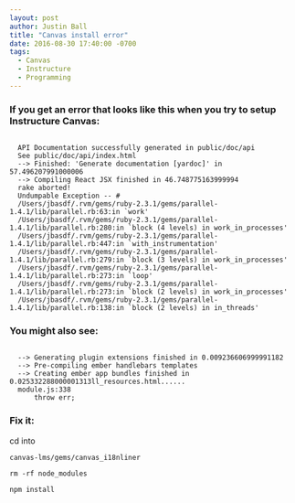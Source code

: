 ```yaml
---
layout: post
author: Justin Ball
title: "Canvas install error"
date: 2016-08-30 17:40:00 -0700
tags:
  - Canvas
  - Instructure
  - Programming
---
```



<h3>If you get an error that looks like this when you try to setup Instructure Canvas:</h3>

<pre><code class="ruby">
  API Documentation successfully generated in public/doc/api
  See public/doc/api/index.html
  --> Finished: 'Generate documentation [yardoc]' in 57.496207991000006
  --> Compiling React JSX finished in 46.748775163999994
  rake aborted!
  Undumpable Exception -- #<EOFError: end of file reached>
  /Users/jbasdf/.rvm/gems/ruby-2.3.1/gems/parallel-1.4.1/lib/parallel.rb:63:in `work'
  /Users/jbasdf/.rvm/gems/ruby-2.3.1/gems/parallel-1.4.1/lib/parallel.rb:280:in `block (4 levels) in work_in_processes'
  /Users/jbasdf/.rvm/gems/ruby-2.3.1/gems/parallel-1.4.1/lib/parallel.rb:447:in `with_instrumentation'
  /Users/jbasdf/.rvm/gems/ruby-2.3.1/gems/parallel-1.4.1/lib/parallel.rb:279:in `block (3 levels) in work_in_processes'
  /Users/jbasdf/.rvm/gems/ruby-2.3.1/gems/parallel-1.4.1/lib/parallel.rb:273:in `loop'
  /Users/jbasdf/.rvm/gems/ruby-2.3.1/gems/parallel-1.4.1/lib/parallel.rb:273:in `block (2 levels) in work_in_processes'
  /Users/jbasdf/.rvm/gems/ruby-2.3.1/gems/parallel-1.4.1/lib/parallel.rb:138:in `block (2 levels) in in_threads'
</pre></code>

<h3>You might also see:</h3>

<pre><code class="ruby">
  --> Generating plugin extensions finished in 0.009236606999991182
  --> Pre-compiling ember handlebars templates
  --> Creating ember app bundles finished in 0.025332288000001313ll_resources.html......
  module.js:338
      throw err;
</pre></code>

<h3>Fix it:</h3>

cd into

  `canvas-lms/gems/canvas_i18nliner`

  `rm -rf node_modules`

  `npm install`


